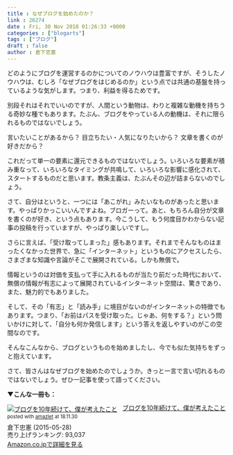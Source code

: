 ```yaml
---
title : なぜブログを始めたのか？
link : 26274
date : Fri, 30 Nov 2018 01:26:33 +0000
categories : ["blogarts"]
tags : ["ブログ"]
draft : false
author : 倉下忠憲
---
```


どのようにブログを運営するのかについてのノウハウは豊富ですが、そうしたノウハウは、むしろ「なぜブログをはじめるのか」という点では共通の基盤を持っているような気がします。つまり、利益を得るためです。

別段それはそれでいいのですが、人間という動物は、わりと複雑な動機を持ちうる奇妙な種でもあります。たぶん、ブログをやっている人の動機は、それに限られるものではないでしょう。

言いたいことがあるから？
目立ちたい・人気になりたいから？
文章を書くのが好きだから？

これだって単一の要素に還元できるものではないでしょう。いろいろな要素が積み重なって、いろいろなタイミングが共鳴して、いろいろな影響に感化されて、スタートするものだと思います。教条主義は、たぶんその辺が詰まらないのでしょう。

さて、自分はというと、一つには「あこがれ」みたいなものがあったと思います。やっぱりかっこいいんですよね。ブロガーって。あと、もちろん自分が文章を書くのが好き、という点もあります。今こうして、もう何度目かわからない記事の投稿を行っていますが、やっぱり楽しいですし。

さらに言えば、「受け取ってしまった」感もあります。それまでそんなものはまったくなかった世界で、急に「インターネット」というものにアクセスしたら、さまざまな知識や言論がそこで展開されている。しかも無償で。

情報というのは対価を支払って手に入れるものが当たり前だった時代において、無償の情報が有志によって展開されているインターネット空間は、驚きであり、また、魅力的でもありました。

そして、その「有志」と「読み手」に境目がないのがインターネットの特徴でもあります。つまり、「お前はパスを受け取った。じゃあ、何をする？」という問いかけに対して、「自分も何か発信します」という答えを返しやすいのがこの空間なのです。

そんなこんなから、ブログというものを始めましたし、今でも似た気持ちをずっと抱えています。

さて、皆さんはなぜブログを始めたのでしょうか。きっと一言で言い切れるものではないでしょう。ぜひ一記事を使って語ってください。

<strong>▼こんな一冊も：</strong>

<div class="amazlet-box" style="margin-bottom:0px;"><div class="amazlet-image" style="float:left;margin:0px 12px 1px 0px;"><a href="http://www.amazon.co.jp/exec/obidos/ASIN/B00YI05M1K/rashita1000-22/ref=nosim/" name="amazletlink" target="_blank"><img src="https://images-fe.ssl-images-amazon.com/images/I/41qzGeKnNEL._SL160_.jpg" alt="ブログを10年続けて、僕が考えたこと" style="border: none;" /></a></div><div class="amazlet-info" style="line-height:120%; margin-bottom: 10px"><div class="amazlet-name" style="margin-bottom:10px;line-height:120%"><a href="http://www.amazon.co.jp/exec/obidos/ASIN/B00YI05M1K/rashita1000-22/ref=nosim/" name="amazletlink" target="_blank">ブログを10年続けて、僕が考えたこと</a><div class="amazlet-powered-date" style="font-size:80%;margin-top:5px;line-height:120%">posted with <a href="http://www.amazlet.com/" title="amazlet" target="_blank">amazlet</a> at 18.11.30</div></div><div class="amazlet-detail">倉下忠憲 (2015-05-28)<br />売り上げランキング: 93,037<br /></div><div class="amazlet-sub-info" style="float: left;"><div class="amazlet-link" style="margin-top: 5px"><a href="http://www.amazon.co.jp/exec/obidos/ASIN/B00YI05M1K/rashita1000-22/ref=nosim/" name="amazletlink" target="_blank">Amazon.co.jpで詳細を見る</a></div></div></div><div class="amazlet-footer" style="clear: left"></div></div>


